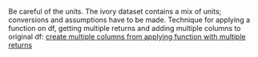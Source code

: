 Be careful of the units. The ivory dataset contains a mix of units; conversions and assumptions have to be made.
Technique for applying a function on df, getting multiple returns and adding multiple columns to original df: [create multiple columns from applying function with multiple returns](https://apassionatechie.wordpress.com/2017/12/27/create-multiple-pandas-dataframe-columns-from-applying-a-function-with-multiple-returns/)
